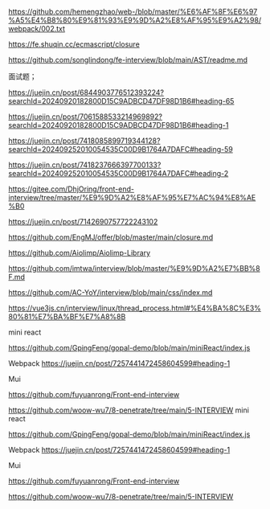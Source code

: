 

https://github.com/hemengzhao/web-/blob/master/%E6%AF%8F%E6%97%A5%E4%B8%80%E9%81%93%E9%9D%A2%E8%AF%95%E9%A2%98/webpack/002.txt


https://fe.shuqin.cc/ecmascript/closure


https://github.com/songlindong/fe-interview/blob/main/AST/readme.md

面试题；    

https://juejin.cn/post/6844903776512393224?searchId=20240920182800D15C9ADBCD47DF98D1B6#heading-65

https://juejin.cn/post/7061588533214969892?searchId=20240920182800D15C9ADBCD47DF98D1B6#heading-1

https://juejin.cn/post/7418085899719344128?searchId=202409252010054535C00D9B1764A7DAFC#heading-59

https://juejin.cn/post/7418237666397700133?searchId=202409252010054535C00D9B1764A7DAFC#heading-2    



https://gitee.com/DhjOring/front-end-interview/tree/master/%E9%9D%A2%E8%AF%95%E7%AC%94%E8%AE%B0


https://juejin.cn/post/7142690757722243102



https://github.com/EngMJ/offer/blob/master/main/closure.md


https://github.com/Aiolimp/Aiolimp-Library

https://github.com/imtwa/interview/blob/master/%E9%9D%A2%E7%BB%8F.md

https://github.com/AC-YoY/interview/blob/main/css/index.md

https://vue3js.cn/interview/linux/thread_process.html#%E4%BA%8C%E3%80%81%E7%BA%BF%E7%A8%8B



mini react 


https://github.com/GpingFeng/gopal-demo/blob/main/miniReact/index.js  

Webpack
https://juejin.cn/post/7257441472458604599#heading-1

Mui

https://github.com/fuyuanrong/Front-end-interview

https://github.com/woow-wu7/8-penetrate/tree/main/5-INTERVIEW
mini react 


https://github.com/GpingFeng/gopal-demo/blob/main/miniReact/index.js  

Webpack
https://juejin.cn/post/7257441472458604599#heading-1

Mui

https://github.com/fuyuanrong/Front-end-interview

https://github.com/woow-wu7/8-penetrate/tree/main/5-INTERVIEW
